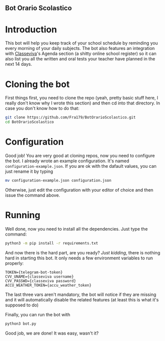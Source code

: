 ## Bot Orario Scolastico
# Introduction
This bot will help you keep track of your school schedule by reminding you every morning of your daily subjects.
The bot also features an integration with [Classeviva](https://web.spaggiari.eu/home/app/default/login.php)'s Agenda section (a shitty online school register) so it can also list you all the written and oral tests your teacher have planned in the next 14 days.

# Cloning the bot
First things first, you need to clone the repo (yeah, pretty basic stuff here, I really don't know why I wrote this section) and then cd into that directory.
In case you don't know how to do that:
```bash
git clone https://github.com/Fra179/BotOrarioScolastico.git
cd BotOrarioScolastico
```

# Configuration
Good job! You are very good at cloning repos, now you need to configure the bot.
I already wrote an example configuration. It's named ```configuration-example.json```. If you are ok with the dafault values, you can just rename it by typing
```bash
mv configuration-example.json configuration.json
```
Otherwise, just edit the configuration with your editor of choice and then issue the command above.

# Running
Well done, now you need to install all the dependencies. Just type the command:
```bash
python3 -m pip install -r requirements.txt
```

And now there is the hard part, are you ready?
_Just kidding_, there is nothing hard in starting this bot.
It only needs a few environment variables to run properly:
```
TOKEN={telegram-bot-token}
CVV_UNAME={classeviva username}
CVV_PASSWD={classeviva password}
ACCU_WEATHER_TOKEN={accu_weather_token}
```
The last three vars aren't mandatory, the bot will notice if they are missing and it will automatically disable the related features (at least this is what it's supposed to do)

Finally, you can run the bot with
```bash
python3 bot.py
```

Good job, we are done! It was easy, wasn't it?
